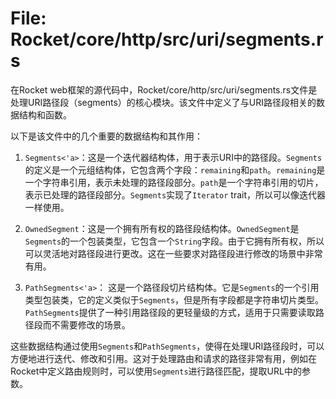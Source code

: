 # File: Rocket/core/http/src/uri/segments.rs

在Rocket web框架的源代码中，Rocket/core/http/src/uri/segments.rs文件是处理URI路径段（segments）的核心模块。该文件中定义了与URI路径段相关的数据结构和函数。

以下是该文件中的几个重要的数据结构和其作用：

1. `Segments<'a>`：这是一个迭代器结构体，用于表示URI中的路径段。`Segments`的定义是一个元组结构体，它包含两个字段：`remaining`和`path`。`remaining`是一个字符串引用，表示未处理的路径段部分。`path`是一个字符串引用的切片，表示已处理的路径段部分。`Segments`实现了`Iterator` trait，所以可以像迭代器一样使用。

2. `OwnedSegment`：这是一个拥有所有权的路径段结构体。`OwnedSegment`是`Segments`的一个包装类型，它包含一个`String`字段。由于它拥有所有权，所以可以灵活地对路径段进行更改。这在一些要求对路径段进行修改的场景中非常有用。

3. `PathSegments<'a>`： 这是一个路径段切片结构体。它是`Segments`的一个引用类型包装类，它的定义类似于`Segments`，但是所有字段都是字符串切片类型。`PathSegments`提供了一种引用路径段的更轻量级的方式，适用于只需要读取路径段而不需要修改的场景。

这些数据结构通过使用`Segments`和`PathSegments`，使得在处理URI路径段时，可以方便地进行迭代、修改和引用。这对于处理路由和请求的路径非常有用，例如在Rocket中定义路由规则时，可以使用`Segments`进行路径匹配，提取URL中的参数。

